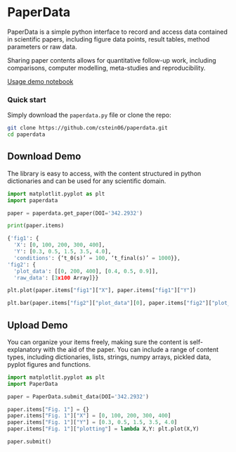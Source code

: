 # PaperData

PaperData is a simple python interface to record and access data contained in scientific papers, including figure data points, result tables, method parameters or raw data. 

Sharing paper contents allows for quantitative follow-up work, including comparisons, computer modelling, meta-studies and reproducibility. 

[Usage demo notebook](https://colab.research.google.com/drive/1ekgu4QaY-OXwAiqG27GqWnB7V1N3QeQh?usp=sharing)

### Quick start

Simply download the `paperdata.py` file or clone the repo:
```bash
git clone https://github.com/cstein06/paperdata.git
cd paperdata
```

## Download Demo

The library is easy to access, with the content structured in python dictionaries and can be used for any scientific domain. 

```python
import matplotlit.pyplot as plt
import paperdata

paper = paperdata.get_paper(DOI='342.2932')

print(paper.items)

{'fig1': {
  'X': [0, 100, 200, 300, 400],
  'Y': [0.3, 0.5, 1.5, 3.5, 4.0],
  'conditions': {‘t_0(s)’ = 100, ‘t_final(s)’ = 1000}},
'fig2': {
  'plot_data': [[0, 200, 400], [0.4, 0.5, 0.9]],
  'raw_data': [3x100 Array]}}

plt.plot(paper.items["fig1"]["X"], paper.items["fig1"]["Y"])

plt.bar(paper.items["fig2"]["plot_data"][0], paper.items["fig2"]["plot_data"][1])
```

## Upload Demo

You can organize your items freely, making sure the content is self-explanatory with the aid of the paper. You can include a range of content types, including dictionaries, lists, strings, numpy arrays, pickled data, pyplot figures and functions.

```python
import matplotlit.pyplot as plt
import PaperData

paper = PaperData.submit_data(DOI='342.2932')

paper.items["Fig. 1"] = {}
paper.items["Fig. 1"]["X"] = [0, 100, 200, 300, 400]
paper.items["Fig. 1"]["Y"] = [0.3, 0.5, 1.5, 3.5, 4.0]
paper.items["Fig. 1"]["plotting"] = lambda X,Y: plt.plot(X,Y)

paper.submit()
```
